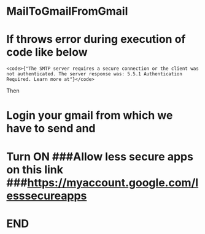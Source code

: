 # MailToGmailFromGmail
# If throws error during execution of code like below
    <code>{"The SMTP server requires a secure connection or the client was not authenticated. The server response was: 5.5.1 Authentication Required. Learn more at"}</code>
   
   Then
# Login your gmail from which we have to send and 
  # Turn ON     ###Allow less secure apps  on this link ###https://myaccount.google.com/lesssecureapps
  
# END
